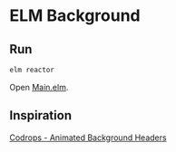 # ELM Background

## Run

```bash
elm reactor
```

Open [Main.elm](http://localhost:8000/Main.elm).

## Inspiration

[Codrops - Animated Background Headers](http://tympanus.net/Development/AnimatedHeaderBackgrounds/)
